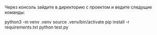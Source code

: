 Через консоль зайдите в директорию с проектом и ведите следущие команды:

python3 -m venv .venv
source .venv/bin/activate
pip install -r requirements.txt
python test.py
